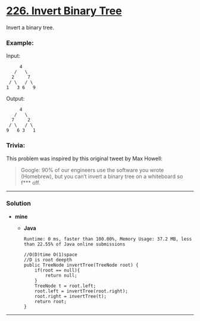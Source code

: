 # [226. Invert Binary Tree](https://leetcode.com/problems/invert-binary-tree/)

Invert a binary tree.

### Example:

Input:
```
     4
   /   \
  2     7
 / \   / \
1   3 6   9
```
Output:
```
     4
   /   \
  7     2
 / \   / \
9   6 3   1
```

### Trivia:
This problem was inspired by this original tweet by Max Howell:

> Google: 90% of our engineers use the software you wrote (Homebrew), but you can’t invert a binary tree on a whiteboard so f*** off.


---

### Solution
* **mine**
  * **Java** 
  
    `Runtime: 0 ms, faster than 100.00%, Memory Usage: 37.2 MB, less than 22.55% of Java online submissions`
    ```
    //O(D)time O(1)space 
    //D is root deepth
    public TreeNode invertTree(TreeNode root) {
        if(root == null){
            return null;
        }
        TreeNode t = root.left;
        root.left = invertTree(root.right);
        root.right = invertTree(t);
        return root;
    }
    ```

---
